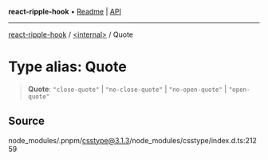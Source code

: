 **react-ripple-hook** • [Readme](../../README.md) \| [API](../../globals.md)

---

[react-ripple-hook](../../README.md) / [\<internal\>](../README.md) / Quote

# Type alias: Quote

> **Quote**: `"close-quote"` \| `"no-close-quote"` \| `"no-open-quote"` \| `"open-quote"`

## Source

node_modules/.pnpm/csstype@3.1.3/node_modules/csstype/index.d.ts:21259
